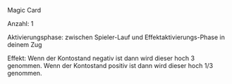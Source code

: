Magic Card

Anzahl: 1

Aktivierungsphase: zwischen Spieler-Lauf und Effektaktivierungs-Phase in deinem Zug

Effekt: 
Wenn der Kontostand negativ ist dann wird dieser hoch 3 genommen.
Wenn der Kontostand positiv ist dann wird dieser hoch 1/3 genommen.